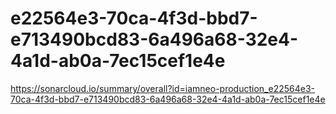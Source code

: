 # e22564e3-70ca-4f3d-bbd7-e713490bcd83-6a496a68-32e4-4a1d-ab0a-7ec15cef1e4e
https://sonarcloud.io/summary/overall?id=iamneo-production_e22564e3-70ca-4f3d-bbd7-e713490bcd83-6a496a68-32e4-4a1d-ab0a-7ec15cef1e4e
